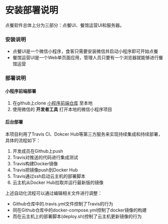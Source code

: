 ﻿# 安装部署说明

点餐软件总体上分为三部分：点餐UI、餐馆运营UI和服务器。

### 安装说明

 - 点餐UI是一个微信小程序，食客只需要安装微信并启动小程序即可开始点餐
 - 餐馆运营UI是一个Web单页面应用，管理人员只要有一个浏览器就能够进行餐馆运营

### 部署说明

#### 小程序前端部署

1. 在github上clone [小程序前端仓库](https://github.com/ChickenDinner8/Client-Customer) 至本地
2. 使用微信的 **开发者工具** 打开本地的微信小程序项目

#### 后台部署

本项目利用了Travis CI、Dokcer Hub等第三方服务来实现持续集成和持续部署，具体的流程如下：

 1. 开发成员在Github上push
 2. Travis对推送的代码进行集成测试
 3. Travis构建Docker镜像
 4. Travis把镜像push到Docker Hub
 5. Travis通过ssh启动云主机的部署脚本
 6. 云主机从Docker Hub拉取并运行最新版的镜像

上述自动化流程可以通过编辑相关文件进行调整：

 - Github仓库中的.travis.yml文件控制了Travis的行为
 - 同在Github仓库中的docker-compose.yml控制了docker镜像的构建
 - 而在云主机上的部署脚本(deploy.sh)控制了云主机更新镜像的行为
